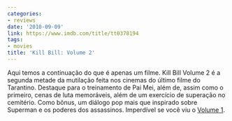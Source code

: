```yaml
---
categories:
- reviews
date: '2010-09-09'
link: https://www.imdb.com/title/tt0378194
tags:
- movies
title: 'Kill Bill: Volume 2'
---
```


Aqui temos a continuação do que é apenas um filme. Kill Bill Volume 2 é a segunda metade da mutilação feita nos cinemas do último filme do Tarantino. Destaque para o treinamento de Pai Mei, além de, assim como o primeiro, cenas de luta memoráveis, além de um exercício de superação no cemitério. Como bônus, um diálogo pop mais que inspirado sobre Superman e os poderes dos assassinos. Imperdível se você viu o [Volume 1].

[Volume 1]: /kill-bill-volume-1